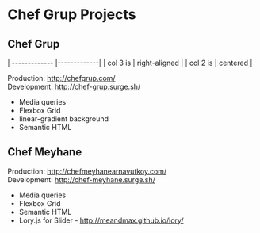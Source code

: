 # Chef Grup Projects

## Chef Grup

| ------------- |-------------|
| col 3 is      | right-aligned |
| col 2 is      | centered      |

Production: http://chefgrup.com/  
Development: http://chef-grup.surge.sh/
* Media queries
* Flexbox Grid
* linear-gradient background
* Semantic HTML

## Chef Meyhane
Production: http://chefmeyhanearnavutkoy.com/  
Development: http://chef-meyhane.surge.sh/
* Media queries
* Flexbox Grid
* Semantic HTML
* Lory.js for Slider - http://meandmax.github.io/lory/
